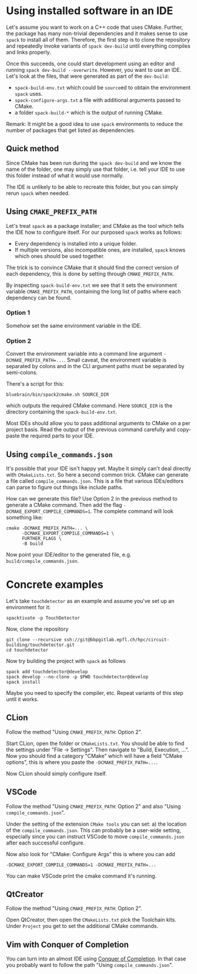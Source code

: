 # Using installed software in an IDE

Let's assume you want to work on a C++ code that uses CMake. Further, the
package has many non-trivial dependencies and it makes sense to use `spack` to
install all of them. Therefore, the first step is to clone the repository and
repeatedly invoke variants of `spack dev-build` until everything compiles and
links properly.

Once this succeeds, one could start development using an editor and running
`spack dev-build --overwrite`. However, you want to use an IDE. Let's look at
the files, that were generated as part of the `dev-build`:

  * `spack-build-env.txt` which could be `source`ed to obtain the environment
  `spack` uses.
  * `spack-configure-args.txt` a file with additional arguments passed to CMake.
  * a folder `spack-build-*` which is the output of running CMake.

Remark: It might be a good idea to use `spack` environments to reduce the
number of packages that get listed as dependencies.

## Quick method
Since CMake has been run during the `spack dev-build` and we know the name of
the folder, one may simply use that folder, i.e. tell your IDE to use this
folder instead of what it would use normally.

The IDE is unlikely to be able to recreate this folder, but you can simply
rerun `spack` when needed.

## Using `CMAKE_PREFIX_PATH`
Let's treat `spack` as a package installer; and CMake as the tool which tells
the IDE how to configure itself. For our purposed `spack` works as follows:

  * Every dependency is installed into a unique folder.
  * If multiple versions, also incompatible ones, are installed, `spack` knows
  which ones should be used together.

The trick is to convince CMake that it should find the correct version of each
dependency, this is done by setting through `CMAKE_PREFIX_PATH`.

By inspecting `spack-build-env.txt` we see that it sets the environment variable
`CMAKE_PREFIX_PATH`, containing the long list of paths where each dependency can
be found.

### Option 1
Somehow set the same environment variable in the IDE.

### Option 2
Convert the environment variable into a command line argument
`-DCMAKE_PREFIX_PATH=...`. Small caveat, the environment variable is separated
by colons and in the CLI argument paths must be separated by semi-colons.

There's a script for this:

    bluebrain/bin/spack2cmake.sh SOURCE_DIR

which outputs the required CMake command. Here `SOURCE_DIR` is the directory
containing the `spack-build-env.txt`.

Most IDEs should allow you to pass additional arguments to CMake on a per
project basis. Read the output of the previous command carefully and copy-paste
the required parts to your IDE.

## Using `compile_commands.json`
It's possible that your IDE isn't happy yet. Maybe it simply can't deal directly
with `CMakeLists.txt`. So here a second common trick. CMake can generate a file
called `compile_commands.json`. This is a file that various IDEs/editors can
parse to figure out things like include paths.

How can we generate this file? Use Option 2 in the previous method to generate
a CMake command. Then add the flag `-DCMAKE_EXPORT_COMPILE_COMMANDS=1`. The
complete command will look something like:

    cmake -DCMAKE_PREFIX_PATH=... \
          -DCMAKE_EXPORT_COMPILE_COMMANDS=1 \
          FURTHER_FLAGS \
          -B build

Now point your IDE/editor to the generated file, e.g.
`build/compile_commands.json`.

# Concrete examples
Let's take `touchdetector` as an example and assume you've set up an
environment for it:
```
spacktivate -p TouchDetector
```
Now, clone the repository
```
git clone --recursive ssh://git@bbpgitlab.epfl.ch/hpc/circuit-building/touchdetector.git
cd touchdetector
```
Now try building the project with `spack` as follows
```
spack add touchdetector@develop
spack develop --no-clone -p $PWD touchdetector@develop
spack install
```
Maybe you need to specify the compiler, etc. Repeat variants of this step
until it works.

## CLion
Follow the method "Using `CMAKE_PREFIX_PATH`: Option 2".

Start CLion, open the folder or `CMakeLists.txt`. You should be able to find
the settings under "File -> Settings". Then navigate to "Build, Execution,
...". Now you should find a category "CMake" which will have a field "CMake
options", this is where you paste the `-DCMAKE_PREFIX_PATH=...`.

Now CLion should simply configure itself.

## VSCode
Follow the method "Using `CMAKE_PREFIX_PATH`: Option 2" and also "Using
`compile_commands.json`".

Under the setting of the extension `CMake tools` you can set: a) the location
of the `compile_commands.json`. This can probably be a user-wide setting,
especially since you can instruct VSCode to move `compile_commands.json` after
each successful configure.

Now also look for "CMake: Configure Args" this is where you can add

    -DCMAKE_EXPORT_COMPILE_COMMANDS=1 -DCMAKE_PREFIX_PATH=...

You can make VSCode print the cmake command it's running.

## QtCreator
Follow the method "Using `CMAKE_PREFIX_PATH`: Option 2".

Open QtCreator, then open the `CMakeLists.txt` pick the Toolchain kits. Under
`Project` you get to set the additional CMake commands.

## Vim with Conquer of Completion
You can turn into an almost IDE using [Conquer of Completion]. In that case
you probably want to follow the path "Using `compile_commands.json`".

[Conquer of Completion]: https://github.com/neoclide/coc.nvim
